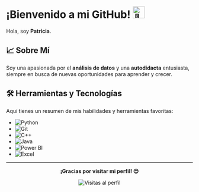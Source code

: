 
# ¡Bienvenido a mi GitHub! <picture><source srcset="https://fonts.gstatic.com/s/e/notoemoji/latest/1f44b/512.webp" type="image/webp"><img src="https://fonts.gstatic.com/s/e/notoemoji/latest/1f44b/512.gif" alt="👋" width="32" height="32"></picture>

Hola, soy **Patricia**.

## 📈 Sobre Mí

Soy una apasionada por el **análisis de datos** y una **autodidacta** entusiasta, siempre en busca de nuevas oportunidades para aprender y crecer.

## 🛠️ Herramientas y Tecnologías

Aquí tienes un resumen de mis habilidades y herramientas favoritas:

- ![Python](https://img.shields.io/badge/Python-3776AB?style=flat&logo=python&logoColor=white) 
- ![Git](https://img.shields.io/badge/Git-F05032?style=flat&logo=git&logoColor=white) 
- ![C++](https://img.shields.io/badge/C++-00599C?style=flat&logo=c%2B%2B&logoColor=white)
- ![Java](https://img.shields.io/badge/Java-007396?style=flat&logo=java&logoColor=white)
- ![Power BI](https://img.shields.io/badge/Power_BI-FFB11A?style=flat&logo=powerbi&logoColor=black)
- ![Excel](https://img.shields.io/badge/Excel-217346?style=flat&logo=microsoft-excel&logoColor=white)

---

<p align="center">
    <strong>¡Gracias por visitar mi perfil! 😊</strong>
</p>

<p align="center">
    <img src="https://komarev.com/ghpvc/?username=patlpxD&style=for-the-badge&color=blue" alt="Visitas al perfil">
</p>

